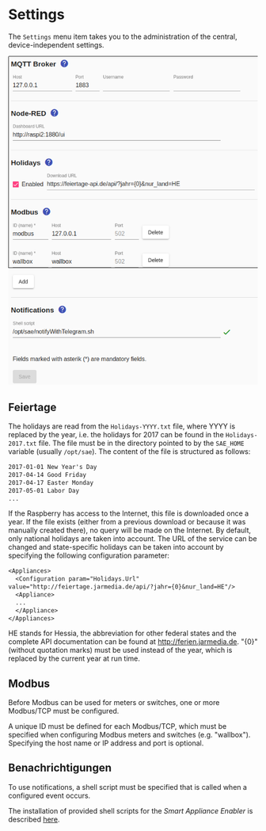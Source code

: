 # Settings
The `Settings` menu item takes you to the administration of the central, device-independent settings.

![Settings](../pics/fe/Settings_EN.png)

## Feiertage
<a name="holidays">

The holidays are read from the `Holidays-YYYY.txt` file, where YYYY is replaced by the year, i.e. the holidays for 2017 can be found in the `Holidays-2017.txt` file.
The file must be in the directory pointed to by the `SAE_HOME` variable (usually `/opt/sae`).
The content of the file is structured as follows:
```
2017-01-01 New Year's Day
2017-04-14 Good Friday
2017-04-17 Easter Monday
2017-05-01 Labor Day
...
```
If the Raspberry has access to the Internet, this file is downloaded once a year. If the file exists (either from a previous download or because it was manually created there), no query will be made on the Internet. By default, only national holidays are taken into account. The URL of the service can be changed and state-specific holidays can be taken into account by specifying the following configuration parameter:
```
<Appliances>
  <Configuration param="Holidays.Url" value="http://feiertage.jarmedia.de/api/?jahr={0}&nur_land=HE"/>
  <Appliance>
  ...
  </Appliance>
</Appliances>
```
HE stands for Hessia, the abbreviation for other federal states and the complete API documentation can be found at http://ferien.jarmedia.de. "{0}" (without quotation marks) must be used instead of the year, which is replaced by the current year at run time.

## Modbus
<a name="modbus">

Before Modbus can be used for meters or switches, one or more Modbus/TCP must be configured.

A unique ID must be defined for each Modbus/TCP, which must be specified when configuring Modbus meters and switches (e.g. "wallbox").
Specifying the host name or IP address and port is optional.

## Benachrichtigungen
<a name="notifications">

To use notifications, a shell script must be specified that is called when a configured event occurs.

The installation of provided shell scripts for the *Smart Appliance Enabler* is described [here](ManualInstallation_EN.md#user-content-notifications).
